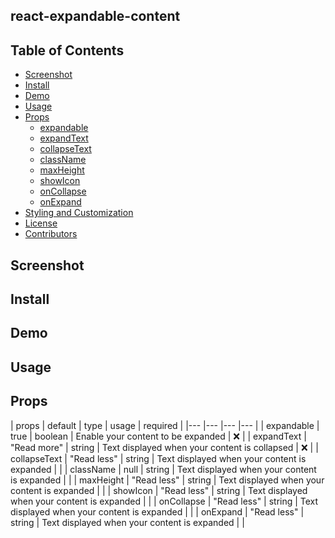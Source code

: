 ## react-expandable-content

## Table of Contents

- [Screenshot](#screenshot)
- [Install](#install)
- [Demo](#demo)
- [Usage](#usage)
- [Props](#props)
  - [expandable](#expandable)
  - [expandText](#expandtext)
  - [collapseText](#collapsetext)
  - [className](#classname)
  - [maxHeight](#maxheight)
  - [showIcon](#showIcon)
  - [onCollapse](#oncollapse)
  - [onExpand](#onexpand)
- [Styling and Customization](#styling-and-customization)
- [License](#license)
- [Contributors](#contributors)

## Screenshot

## Install

## Demo

## Usage

## Props
 


| props  	| default  	|  type 	| usage | required |
|---	|---	|---	|---  |
|  expandable	|  true 	| boolean 	| Enable your content to be expanded    |  :x:   |
|  expandText 	|  "Read more" 	|  string 	|  Text displayed when your content is collapsed    |  :x:   |
|  collapseText 	|   "Read less"	|  string 	| Text displayed when your content is expanded    |     |
|  className 	|   null	|  string 	| Text displayed when your content is expanded    |     |
|  maxHeight 	|   "Read less"	|  string 	| Text displayed when your content is expanded    |     |
|  showIcon 	|   "Read less"	|  string 	| Text displayed when your content is expanded    |     |
|  onCollapse 	|   "Read less"	|  string 	| Text displayed when your content is expanded    |     |
|  onExpand 	|   "Read less"	|  string 	| Text displayed when your content is expanded    |     |
